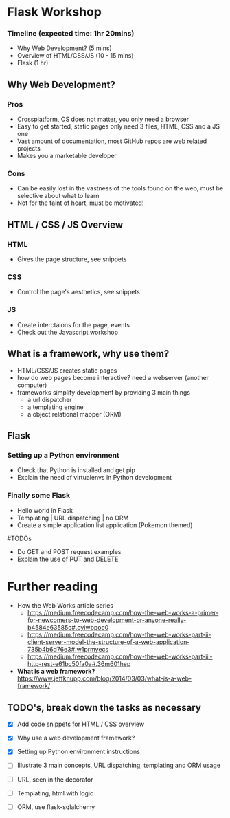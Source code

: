 # Flask Workshop

### Timeline (expected time: 1hr 20mins)
* Why Web Development? (5 mins)
* Overview of HTML/CSS/JS (10 - 15 mins)
* Flask (1 hr) 

## Why Web Development?

### Pros   
* Crossplatform, OS does not matter, you only need a browser
* Easy to get started, static pages only need 3 files, HTML, CSS and a JS one
* Vast amount of documentation, most GitHub repos are web related projects
* Makes you a marketable developer

### Cons
* Can be easily lost in the vastness of the tools found on the web, must be selective about what to learn
* Not for the faint of heart, must be motivated!


## HTML / CSS / JS Overview

### HTML
* Gives the page structure, see snippets

### CSS 
* Control the page's aesthetics, see snippets

### JS 
* Create interctaions for the page, events
* Check out the Javascript workshop 

## What is a framework, why use them?
* HTML/CSS/JS creates static pages
* how do web pages become interactive? need a webserver (another computer)
* frameworks simplify development by providing 3 main things
  * a url dispatcher
  * a templating engine
  * a object relational mapper (ORM)

## Flask

### Setting up a Python environment
* Check that Python is installed and get pip
* Explain the need of virtualenvs in Python development

### Finally some Flask
* Hello world in Flask
* Templating | URL dispatching | no ORM
* Create a simple application list application (Pokemon themed)


#TODOs
* Do GET and POST request examples
* Explain the use of PUT and DELETE



# Further reading
* How the Web Works article series
  * https://medium.freecodecamp.com/how-the-web-works-a-primer-for-newcomers-to-web-development-or-anyone-really-b4584e63585c#.oyiwbpoc0
  * https://medium.freecodecamp.com/how-the-web-works-part-ii-client-server-model-the-structure-of-a-web-application-735b4b6d76e3#.w1prmyecs 
  * https://medium.freecodecamp.com/how-the-web-works-part-iii-http-rest-e61bc50fa0a#.36m601hep 
* **What is a web framework?** https://www.jeffknupp.com/blog/2014/03/03/what-is-a-web-framework/



## TODO's, break down the tasks as necessary
* [x] Add code snippets for HTML / CSS overview
* [x] Why use a web development framework?
* [x] Setting up Python environment instructions
* [ ] Illustrate 3 main concepts, URL dispatching, templating and ORM usage
* [ ] URL, seen in the decorator 
* [ ] Templating, html with logic 
* [ ] ORM, use flask-sqlalchemy





